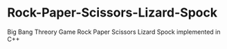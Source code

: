 # Rock-Paper-Scissors-Lizard-Spock
Big Bang Threory Game Rock Paper Scissors Lizard Spock implemented in C++
